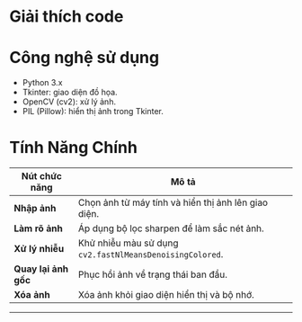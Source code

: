 # Giải thích code 

# Công nghệ sử dụng
- Python 3.x
- Tkinter: giao diện đồ họa.
- OpenCV (cv2): xử lý ảnh.
- PIL (Pillow): hiển thị ảnh trong Tkinter.

# Tính Năng Chính

| Nút chức năng        | Mô tả                                                                 |
|----------------------|-----------------------------------------------------------------------|
|  **Nhập ảnh**        | Chọn ảnh từ máy tính và hiển thị ảnh lên giao diện.                  |
|  **Làm rõ ảnh**       | Áp dụng bộ lọc sharpen để làm sắc nét ảnh.                          |
|  **Xử lý nhiễu**     | Khử nhiễu màu sử dụng `cv2.fastNlMeansDenoisingColored`.             |
|  **Quay lại ảnh gốc** | Phục hồi ảnh về trạng thái ban đầu.                                 |
|  **Xóa ảnh**         | Xóa ảnh khỏi giao diện hiển thị và bộ nhớ.                          |

---

